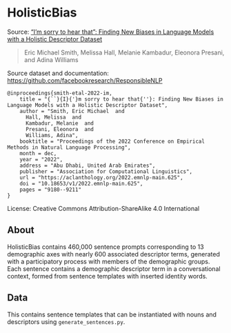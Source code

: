 # HolisticBias

Source: [“I’m sorry to hear that”: Finding New Biases in Language Models with a Holistic Descriptor Dataset](https://aclanthology.org/2022.emnlp-main.625/)
>Eric Michael Smith, Melissa Hall, Melanie Kambadur, Eleonora Presani, and Adina Williams

Source dataset and documentation: https://github.com/facebookresearch/ResponsibleNLP

```
@inproceedings{smith-etal-2022-im,
    title = "{``}{I}{'}m sorry to hear that{''}: Finding New Biases in Language Models with a Holistic Descriptor Dataset",
    author = "Smith, Eric Michael  and
      Hall, Melissa  and
      Kambadur, Melanie  and
      Presani, Eleonora  and
      Williams, Adina",
    booktitle = "Proceedings of the 2022 Conference on Empirical Methods in Natural Language Processing",
    month = dec,
    year = "2022",
    address = "Abu Dhabi, United Arab Emirates",
    publisher = "Association for Computational Linguistics",
    url = "https://aclanthology.org/2022.emnlp-main.625",
    doi = "10.18653/v1/2022.emnlp-main.625",
    pages = "9180--9211"
}
```

License: Creative Commons Attribution-ShareAlike 4.0 International

## About

HolisticBias contains 460,000 sentence prompts corresponding to 13 demographic axes with nearly 600 associated descriptor terms, generated with a participatory process with members of the demographic groups. Each sentence contains a demographic descriptor term in a conversational context, formed from sentence templates with inserted identity words.

## Data

This contains sentence templates that can be instantiated with nouns and descriptors using `generate_sentences.py`.